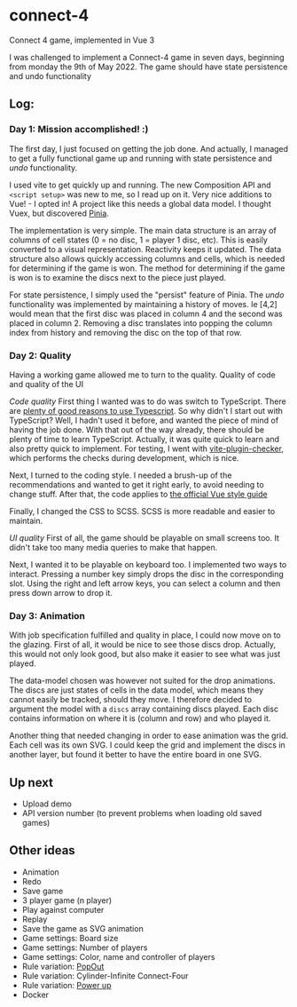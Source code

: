 # connect-4
Connect 4 game, implemented in Vue 3

I was challenged to implement a Connect-4 game in seven days, beginning from monday the 9th of May 2022.
The game should have state persistence and undo functionality


## Log:

### Day 1: Mission accomplished! :)
The first day, I just focused on getting the job done.
And actually, I managed to get a fully functional game up and running with state persistence and *undo* functionality.

I used vite to get quickly up and running. The new Composition API and `<script setup>` was new to me, so I read up on it. Very nice additions to Vue! - I opted in! A project like this needs a global data model. I thought Vuex, but discovered [Pinia](https://pinia.vuejs.org/).

The implementation is very simple. The main data structure is an array of columns of cell states (0 = no disc, 1 = player 1 disc, etc). This is easily converted to a visual representation. Reactivity keeps it updated. The data structure also allows quickly accessing columns and cells, which is needed for determining if the game is won.
The method for determining if the game is won is to examine the discs next to the piece just played.

For state persistence, I simply used the "persist" feature of Pinia.
The *undo* functionality was implemented by maintaining a history of moves. Ie [4,2] would mean that the first disc was placed in column 4 and the second was placed in column 2. Removing a disc translates into popping the column index from history and removing the disc on the top of that row.

### Day 2: Quality
Having a working game allowed me to turn to the quality. Quality of code and quality of the UI

*Code quality*
First thing I wanted was to do was switch to TypeScript. There are [plenty of good reasons to use Typescript](https://serokell.io/blog/why-typescript). So why didn't I start out with TypeScript? Well, I hadn't used it before, and wanted the piece of mind of having the job done. With that out of the way already, there should be plenty of time to learn TypeScript. Actually, it was quite quick to learn and also pretty quick to implement. For testing, I went with [vite-plugin-checker](https://github.com/fi3ework/vite-plugin-checker), which performs the checks during development, which is nice.

Next, I turned to the coding style. I needed a brush-up of the recommendations and wanted to get it right early, to avoid needing to change stuff. After that, the code applies to [the official Vue style guide](https://vuejs.org/style-guide/)

Finally, I changed the CSS to SCSS. SCSS is more readable and easier to maintain.

*UI quality*
First of all, the game should be playable on small screens too. It didn't take too many media queries to make that happen.

Next, I wanted it to be playable on keyboard too. I implemented two ways to interact. Pressing a number key simply drops the disc in the corresponding slot. Using the right and left arrow keys, you can select a column and then press down arrow to drop it.

### Day 3: Animation
With job specification fulfilled and quality in place, I could now move on to the glazing. First of all, it would be nice to see those discs drop. Actually, this would not only look good, but also make it easier to see what was just played.

The data-model chosen was however not suited for the drop animations. The discs are just states of cells in the data model, which means they cannot easily be tracked, should they move. I therefore decided to argument the model with a `discs` array containing discs played. Each disc contains information on where it is (column and row) and who played it.

Another thing that needed changing in order to ease animation was the grid. Each cell was its own SVG. I could keep the grid and implement the discs in another layer, but found it better to have the entire board in one SVG. 

## Up next
- Upload demo
- API version number (to prevent problems when loading old saved games)

## Other ideas
- Animation
- Redo
- Save game
- 3 player game (n player)
- Play against computer
- Replay
- Save the game as SVG animation
- Game settings: Board size
- Game settings: Number of players
- Game settings: Color, name and controller of players
- Rule variation: [PopOut](https://en.wikipedia.org/wiki/Connect_Four)
- Rule variation: Cylinder-Infinite Connect-Four
- Rule variation: [Power up](https://en.wikipedia.org/wiki/Connect_Four)
- Docker
